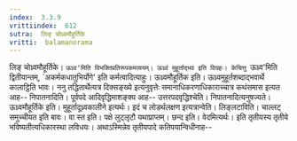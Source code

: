 ```yaml
---
index:  3.3.9
vrittiindex:  612
sutra:  लिङ् चोध्र्वमौहुर्तिके
vritti:  balamanorama 
---
```


लिङ् चोध्र्वमौहूर्तिके। `ऊध्र्व'मिति विभक्तिप्रतिरूपकमव्ययम्। ऊध्र्वं मुहूर्ताद्भव इति विग्रहः। केचित्तु `ऊध्र्व'मिति द्वितीयान्तम्, `अकर्मकधातुभिर्योगे' इति कर्मत्वादित्याहुः। ऊध्र्वमौहूर्तिक इति। ऊध्र्वमुहूर्तशब्दाद्भवार्थे कालाट्ठिति भावः। ननु तद्धितार्थेत्यत्र दिक्सङ्ख्ये इत्यनुवृत्तेः समानाधिकरणाधिकाराच्चात्र कथंसमास इत्यत आह-- निपातनादिति। पूर्वपदे आदिवृद्धिमाशङ्क्य आह-- उत्तरपदवृद्धिश्चेति। निपातनादित्यनुषज्यते। ऊध्र्वमौहूर्तिके इति। मुहूर्तादूध्र्वकालीने इत्यर्थः। इदं च लोडर्थलक्षण इत्यत्रान्वेति। लिङ्लटाविति। चाल्लट् समुच्चीयत इति बावः। वा स्त इति। पक्षे लुट्लृटौ यथाप्राप्तम्। छन्द इति। वेदमित्यर्थः। इति तृतीयस्य तृतीये भविष्यतीत्यधिकारस्था लविधयः। अथाऽस्मिन्नेव तृतीयपादे कतिपयान्विधीनाह-- 


